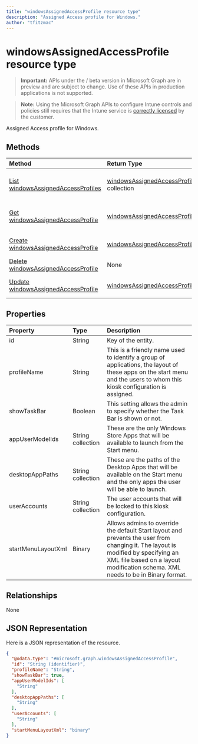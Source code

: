 ```yaml
---
title: "windowsAssignedAccessProfile resource type"
description: "Assigned Access profile for Windows."
author: "tfitzmac"
---
```


# windowsAssignedAccessProfile resource type

> **Important:** APIs under the / beta version in Microsoft Graph are in preview and are subject to change. Use of these APIs in production applications is not supported.

> **Note:** Using the Microsoft Graph APIs to configure Intune controls and policies still requires that the Intune service is [correctly licensed](https://go.microsoft.com/fwlink/?linkid=839381) by the customer.

Assigned Access profile for Windows.
## Methods
|Method|Return Type|Description|
|:---|:---|:---|
|[List windowsAssignedAccessProfiles](../api/intune-deviceconfig-windowsassignedaccessprofile-list.md)|[windowsAssignedAccessProfile](../resources/intune-deviceconfig-windowsassignedaccessprofile.md) collection|List properties and relationships of the [windowsAssignedAccessProfile](../resources/intune-deviceconfig-windowsassignedaccessprofile.md) objects.|
|[Get windowsAssignedAccessProfile](../api/intune-deviceconfig-windowsassignedaccessprofile-get.md)|[windowsAssignedAccessProfile](../resources/intune-deviceconfig-windowsassignedaccessprofile.md)|Read properties and relationships of the [windowsAssignedAccessProfile](../resources/intune-deviceconfig-windowsassignedaccessprofile.md) object.|
|[Create windowsAssignedAccessProfile](../api/intune-deviceconfig-windowsassignedaccessprofile-create.md)|[windowsAssignedAccessProfile](../resources/intune-deviceconfig-windowsassignedaccessprofile.md)|Create a new [windowsAssignedAccessProfile](../resources/intune-deviceconfig-windowsassignedaccessprofile.md) object.|
|[Delete windowsAssignedAccessProfile](../api/intune-deviceconfig-windowsassignedaccessprofile-delete.md)|None|Deletes a [windowsAssignedAccessProfile](../resources/intune-deviceconfig-windowsassignedaccessprofile.md).|
|[Update windowsAssignedAccessProfile](../api/intune-deviceconfig-windowsassignedaccessprofile-update.md)|[windowsAssignedAccessProfile](../resources/intune-deviceconfig-windowsassignedaccessprofile.md)|Update the properties of a [windowsAssignedAccessProfile](../resources/intune-deviceconfig-windowsassignedaccessprofile.md) object.|

## Properties
|Property|Type|Description|
|:---|:---|:---|
|id|String|Key of the entity.|
|profileName|String|This is a friendly name used to identify a group of applications, the layout of these apps on the start menu and the users to whom this kiosk configuration is assigned.|
|showTaskBar|Boolean|This setting allows the admin to specify whether the Task Bar is shown or not.|
|appUserModelIds|String collection|These are the only Windows Store Apps that will be available to launch from the Start menu.|
|desktopAppPaths|String collection|These are the paths of the Desktop Apps that will be available on the Start menu and the only apps the user will be able to launch.|
|userAccounts|String collection|The user accounts that will be locked to this kiosk configuration.|
|startMenuLayoutXml|Binary|Allows admins to override the default Start layout and prevents the user from changing it. The layout is modified by specifying an XML file based on a layout modification schema. XML needs to be in Binary format.|

## Relationships
None
## JSON Representation
Here is a JSON representation of the resource.
<!-- {
  "blockType": "resource",
  "keyProperty": "id",
  "@odata.type": "microsoft.graph.windowsAssignedAccessProfile"
}
-->
``` json
{
  "@odata.type": "#microsoft.graph.windowsAssignedAccessProfile",
  "id": "String (identifier)",
  "profileName": "String",
  "showTaskBar": true,
  "appUserModelIds": [
    "String"
  ],
  "desktopAppPaths": [
    "String"
  ],
  "userAccounts": [
    "String"
  ],
  "startMenuLayoutXml": "binary"
}
```





